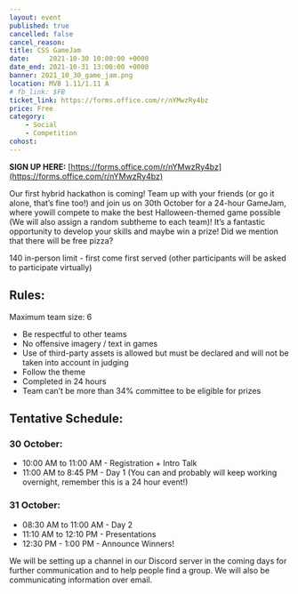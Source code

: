 ```yaml
---
layout: event
published: true
cancelled: false
cancel_reason:
title: CSS GameJam
date:     2021-10-30 10:00:00 +0000
date_end: 2021-10-31 13:00:00 +0000
banner: 2021_10_30_game_jam.png
location: MVB 1.11/1.11 A
# fb_link: $FB
ticket_link: https://forms.office.com/r/nYMwzRy4bz
price: Free
category:
    - Social
    - Competition
cohost:
---
```


**SIGN UP HERE:** [https://forms.office.com/r/nYMwzRy4bz](https://forms.office.com/r/nYMwzRy4bz)

Our first hybrid hackathon is coming! Team up with your friends (or go it alone, that’s fine too!) and join us on 30th October for a 24-hour GameJam, where yowill compete to make the best Halloween-themed game possible (We will also assign a random subtheme to each team)! It’s a fantastic opportunity to develop your skills and maybe win a prize! Did we mention that there will be free pizza?

140 in-person limit - first come first served (other participants will be asked to participate virtually)

## Rules: 

Maximum team size: 6
* Be respectful to other teams
* No offensive imagery / text in games
* Use of third-party assets is allowed but must be declared and will not be taken into account in judging
* Follow the theme
* Completed in 24 hours
* Team can’t be more than 34% committee to be eligible for prizes

## Tentative Schedule:

### 30 October: 

* 10:00 AM to 11:00 AM - Registration + Intro Talk 
* 11:00 AM to 8:45 PM - Day 1 (You can and probably will keep working overnight, remember this is a 24 hour event!)

### 31 October: 

* 08:30 AM to 11:00 AM - Day 2 
* 11:10 AM to 12:10 PM - Presentations 
* 12:30 PM - 1:00 PM - Announce Winners!


We will be setting up a channel in our Discord server in the coming days for further communication and to help people find a group. We will also be communicating information over email. 

